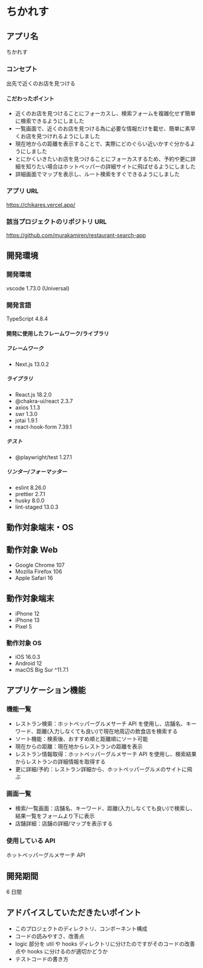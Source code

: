 # ちかれす

## アプリ名

ちかれす

### コンセプト

出先で近くのお店を見つける

#### こだわったポイント

- 近くのお店を見つけることにフォーカスし、検索フォームを複雑化せず簡単に検索できるようにしました
- 一覧画面で、近くのお店を見つける為に必要な情報だけを載せ、簡単に素早くお店を見つけれるようにしました
- 現在地からの距離を表示することで、実際にどのぐらい近いかすぐ分かるようにしました
- とにかくいきたいお店を見つけることにフォーカスするため、予約や更に詳細を知りたい場合はホットペッパーの詳細サイトに飛ばせるようにしました
- 詳細画面でマップを表示し、ルート検索をすぐできるようにしました

### アプリ URL

https://chikares.vercel.app/

### 該当プロジェクトのリポジトリ URL

https://github.com/murakamiren/restaurant-search-app

## 開発環境

### 開発環境

vscode 1.73.0 (Universal)

### 開発言語

TypeScript 4.8.4

#### 開発に使用したフレームワーク/ライブラリ

##### フレームワーク

- Next.js 13.0.2

##### ライブラリ

- React.js 18.2.0
- @chakra-ui/react 2.3.7
- axios 1.1.3
- swr 1.3.0
- jotai 1.9.1
- react-hook-form 7.39.1

##### テスト

- @playwright/test 1.27.1

##### リンター/フォーマッター

- eslint 8.26.0
- prettier 2.7.1
- husky 8.0.0
- lint-staged 13.0.3

## 動作対象端末・OS

## 動作対象 Web

- Google Chrome 107
- Mozilla Firefox 106
- Apple Safari 16

## 動作対象端末

- iPhone 12
- iPhone 13
- Pixel 5

### 動作対象 OS

- iOS 16.0.3
- Android 12
- macOS Big Sur ^11.7.1

## アプリケーション機能

### 機能一覧

- レストラン検索：ホットペッパーグルメサーチ API を使用し、店舗名、キーワード、距離(入力しなくても良い)で現在地周辺の飲食店を検索する
- ソート機能：検索後、おすすめ順と距離順にソート可能
- 現在からの距離：現在地からレストランの距離を表示
- レストラン情報取得：ホットペッパーグルメサーチ API を使用し、検索結果からレストランの詳細情報を取得する
- 更に詳細/予約：レストラン詳細から、ホットペッパーグルメのサイトに飛ぶ

### 画面一覧

- 検索/一覧画面：店舗名、キーワード、距離(入力しなくても良い)で検索し、結果一覧をフォームより下に表示
- 店舗詳細：店舗の詳細/マップを表示する

### 使用している API

ホットペッパーグルメサーチ API

## 開発期間

6 日間

## アドバイスしていただきたいポイント

- このプロジェクトのディレクトリ、コンポーネント構成
- コードの読みやすさ、改善点
- logic 部分を util や hooks ディレクトリに分けたのですがそのコードの改善点や hooks に分けるのが適切かどうか
- テストコードの書き方
